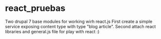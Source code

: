 # react_pruebas
Two drupal 7 base modules for working wirh react.js
First create a simple service exposing content type with type "blog article".
Second attach react libraries and general.js file for play with react :)

